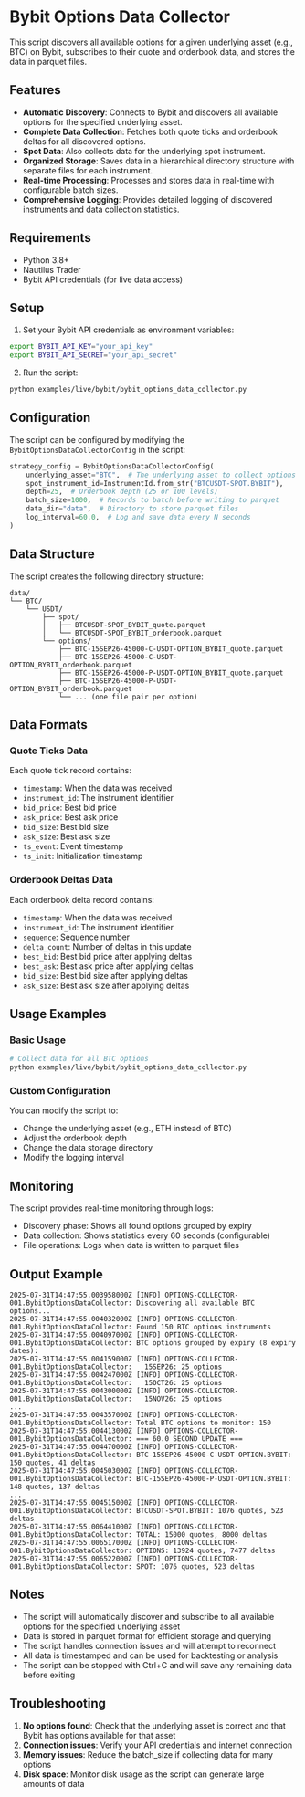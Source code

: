 # Bybit Options Data Collector

This script discovers all available options for a given underlying asset (e.g., BTC) on Bybit, subscribes to their quote and orderbook data, and stores the data in parquet files.

## Features

- **Automatic Discovery**: Connects to Bybit and discovers all available options for the specified underlying asset.
- **Complete Data Collection**: Fetches both quote ticks and orderbook deltas for all discovered options.
- **Spot Data**: Also collects data for the underlying spot instrument.
- **Organized Storage**: Saves data in a hierarchical directory structure with separate files for each instrument.
- **Real-time Processing**: Processes and stores data in real-time with configurable batch sizes.
- **Comprehensive Logging**: Provides detailed logging of discovered instruments and data collection statistics.

## Requirements

- Python 3.8+
- Nautilus Trader
- Bybit API credentials (for live data access)

## Setup

1. Set your Bybit API credentials as environment variables:

```bash
export BYBIT_API_KEY="your_api_key"
export BYBIT_API_SECRET="your_api_secret"
```

2. Run the script:

```bash
python examples/live/bybit/bybit_options_data_collector.py
```

## Configuration

The script can be configured by modifying the `BybitOptionsDataCollectorConfig` in the script:

```python
strategy_config = BybitOptionsDataCollectorConfig(
    underlying_asset="BTC",  # The underlying asset to collect options for
    spot_instrument_id=InstrumentId.from_str("BTCUSDT-SPOT.BYBIT"),
    depth=25,  # Orderbook depth (25 or 100 levels)
    batch_size=1000,  # Records to batch before writing to parquet
    data_dir="data",  # Directory to store parquet files
    log_interval=60.0,  # Log and save data every N seconds
)
```

## Data Structure

The script creates the following directory structure:

```
data/
└── BTC/
    └── USDT/
        ├── spot/
        │   ├── BTCUSDT-SPOT_BYBIT_quote.parquet
        │   └── BTCUSDT-SPOT_BYBIT_orderbook.parquet
        └── options/
            ├── BTC-15SEP26-45000-C-USDT-OPTION_BYBIT_quote.parquet
            ├── BTC-15SEP26-45000-C-USDT-OPTION_BYBIT_orderbook.parquet
            ├── BTC-15SEP26-45000-P-USDT-OPTION_BYBIT_quote.parquet
            ├── BTC-15SEP26-45000-P-USDT-OPTION_BYBIT_orderbook.parquet
            └── ... (one file pair per option)
```

## Data Formats

### Quote Ticks Data
Each quote tick record contains:

- `timestamp`: When the data was received
- `instrument_id`: The instrument identifier
- `bid_price`: Best bid price
- `ask_price`: Best ask price
- `bid_size`: Best bid size
- `ask_size`: Best ask size
- `ts_event`: Event timestamp
- `ts_init`: Initialization timestamp

### Orderbook Deltas Data
Each orderbook delta record contains:

- `timestamp`: When the data was received
- `instrument_id`: The instrument identifier
- `sequence`: Sequence number
- `delta_count`: Number of deltas in this update
- `best_bid`: Best bid price after applying deltas
- `best_ask`: Best ask price after applying deltas
- `bid_size`: Best bid size after applying deltas
- `ask_size`: Best ask size after applying deltas

## Usage Examples

### Basic Usage

```bash
# Collect data for all BTC options
python examples/live/bybit/bybit_options_data_collector.py
```

### Custom Configuration
You can modify the script to:

- Change the underlying asset (e.g., ETH instead of BTC)
- Adjust the orderbook depth
- Change the data storage directory
- Modify the logging interval

## Monitoring

The script provides real-time monitoring through logs:

- Discovery phase: Shows all found options grouped by expiry
- Data collection: Shows statistics every 60 seconds (configurable)
- File operations: Logs when data is written to parquet files

## Output Example

```
2025-07-31T14:47:55.003958000Z [INFO] OPTIONS-COLLECTOR-001.BybitOptionsDataCollector: Discovering all available BTC options...
2025-07-31T14:47:55.004032000Z [INFO] OPTIONS-COLLECTOR-001.BybitOptionsDataCollector: Found 150 BTC options instruments
2025-07-31T14:47:55.004097000Z [INFO] OPTIONS-COLLECTOR-001.BybitOptionsDataCollector: BTC options grouped by expiry (8 expiry dates):
2025-07-31T14:47:55.004159000Z [INFO] OPTIONS-COLLECTOR-001.BybitOptionsDataCollector:   15SEP26: 25 options
2025-07-31T14:47:55.004247000Z [INFO] OPTIONS-COLLECTOR-001.BybitOptionsDataCollector:   15OCT26: 25 options
2025-07-31T14:47:55.004300000Z [INFO] OPTIONS-COLLECTOR-001.BybitOptionsDataCollector:   15NOV26: 25 options
...
2025-07-31T14:47:55.004357000Z [INFO] OPTIONS-COLLECTOR-001.BybitOptionsDataCollector: Total BTC options to monitor: 150
2025-07-31T14:47:55.004413000Z [INFO] OPTIONS-COLLECTOR-001.BybitOptionsDataCollector: === 60.0 SECOND UPDATE ===
2025-07-31T14:47:55.004470000Z [INFO] OPTIONS-COLLECTOR-001.BybitOptionsDataCollector: BTC-15SEP26-45000-C-USDT-OPTION.BYBIT: 150 quotes, 41 deltas
2025-07-31T14:47:55.004503000Z [INFO] OPTIONS-COLLECTOR-001.BybitOptionsDataCollector: BTC-15SEP26-45000-P-USDT-OPTION.BYBIT: 148 quotes, 137 deltas
...
2025-07-31T14:47:55.004515000Z [INFO] OPTIONS-COLLECTOR-001.BybitOptionsDataCollector: BTCUSDT-SPOT.BYBIT: 1076 quotes, 523 deltas
2025-07-31T14:47:55.006441000Z [INFO] OPTIONS-COLLECTOR-001.BybitOptionsDataCollector: TOTAL: 15000 quotes, 8000 deltas
2025-07-31T14:47:55.006517000Z [INFO] OPTIONS-COLLECTOR-001.BybitOptionsDataCollector: OPTIONS: 13924 quotes, 7477 deltas
2025-07-31T14:47:55.006522000Z [INFO] OPTIONS-COLLECTOR-001.BybitOptionsDataCollector: SPOT: 1076 quotes, 523 deltas
```

## Notes

- The script will automatically discover and subscribe to all available options for the specified underlying asset
- Data is stored in parquet format for efficient storage and querying
- The script handles connection issues and will attempt to reconnect
- All data is timestamped and can be used for backtesting or analysis
- The script can be stopped with Ctrl+C and will save any remaining data before exiting

## Troubleshooting

1. **No options found**: Check that the underlying asset is correct and that Bybit has options available for that asset
2. **Connection issues**: Verify your API credentials and internet connection
3. **Memory issues**: Reduce the batch_size if collecting data for many options
4. **Disk space**: Monitor disk usage as the script can generate large amounts of data
